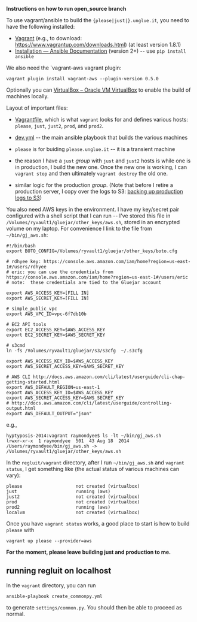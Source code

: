 **Instructions on how to run open_source branch**

To use vagrant/ansible to build the `{please|just|}.unglue.it`, you 
need to have the following installed:

* [Vagrant](https://www.vagrantup.com/docs/installation/) (e.g., to download: https://www.vagrantup.com/downloads.html) (at least version 1.8.1)
* [Installation — Ansible Documentation](http://docs.ansible.com/ansible/intro_installation.html#latest-releases-via-pip) (version 2+) -- use `pip install ansible`

We also need the `vagrant-aws vagrant plugin:


```
vagrant plugin install vagrant-aws --plugin-version 0.5.0
```

Optionally you can [VirtualBox – Oracle VM VirtualBox](https://www.virtualbox.org/wiki/VirtualBox) to enable the build of machines locally.


Layout of important files:

* [Vagrantfile](https://github.com/Gluejar/regluit/blob/1ac55c4f0a6b6a3dfc97652aa5ce33638a6140a1/vagrant/Vagrantfile), which is what `vagrant` looks for and defines various hosts: `please`, `just`, `just2`, `prod`, and `prod2`. 
* [dev.yml](https://github.com/Gluejar/regluit/blob/1ac55c4f0a6b6a3dfc97652aa5ce33638a6140a1/vagrant/dev.yml) -- the main ansible playbook that builds the various machines

* `please` is for buiding `please.unglue.it` -- it is a transient machine
* the reason I have a `just` *group* with `just` and `just2` hosts is while one is in production, I build the new one.  Once the new one is working, I can `vagrant stop` and then ultimately `vagrant destroy` the old one.
* similar logic for the production *group*. (Note that before I retire a production server, I copy over the logs to S3: [backing up production logs to S3](https://www.evernote.com/shard/s1/sh/f12406a7-de95-4d54-809d-9f3abe8eaabd/f935e813d8f16f25))


You also need AWS keys in the environment.  I have my key/secret pair configured with a shell script that I can run -- I've stored this file in `/Volumes/ryvault1/gluejar/other_keys/aws.sh`, stored in an encrypted volume on my laptop.  For convenience I link to the file from `~/bin/gj_aws.sh`:

```
#!/bin/bash
export BOTO_CONFIG=/Volumes/ryvault1/gluejar/other_keys/boto.cfg

# rdhyee key: https://console.aws.amazon.com/iam/home?region=us-east-1#/users/rdhyee
# eric: you can use the credentials from https://console.aws.amazon.com/iam/home?region=us-east-1#/users/eric
# note:  these credentials are tied to the Gluejar account

export AWS_ACCESS_KEY=[FILL IN]
export AWS_SECRET_KEY=[FILL IN]

# simple_public_vpc
export AWS_VPC_ID=vpc-6f7db10b

# EC2 API tools
export EC2_ACCESS_KEY=$AWS_ACCESS_KEY
export EC2_SECRET_KEY=$AWS_SECRET_KEY

# s3cmd
ln -fs /Volumes/ryvault1/gluejar/s3/s3cfg  ~/.s3cfg

export AWS_ACCESS_KEY_ID=$AWS_ACCESS_KEY
export AWS_SECRET_ACCESS_KEY=$AWS_SECRET_KEY

# AWS CLI http://docs.aws.amazon.com/cli/latest/userguide/cli-chap-getting-started.html
export AWS_DEFAULT_REGION=us-east-1
export AWS_ACCESS_KEY_ID=$AWS_ACCESS_KEY
export AWS_SECRET_ACCESS_KEY=$AWS_SECRET_KEY
# http://docs.aws.amazon.com/cli/latest/userguide/controlling-output.html
export AWS_DEFAULT_OUTPUT="json"

```

e.g.,

```
hyptyposis-2014:vagrant raymondyee$ ls -lt ~/bin/gj_aws.sh
lrwxr-xr-x  1 raymondyee  501  43 Aug 18  2014 /Users/raymondyee/bin/gj_aws.sh -> /Volumes/ryvault1/gluejar/other_keys/aws.sh
```

In the `regluit/vagrant` directory, after I run `~/bin/gj_aws.sh` and  `vagrant status`, I get something like (the actual status of various machines can vary):

```
please                    not created (virtualbox)
just                      running (aws)
just2                     not created (virtualbox)
prod                      not created (virtualbox)
prod2                     running (aws)
localvm                   not created (virtualbox)
```

Once you have `vagrant status` works, a good place to start is how to build `please` with

```
vagrant up please --provider=aws
```

**For the moment, please leave building just and production to me.**

## running regluit on localhost

In the `vagrant` directory, you can run 

```
ansible-playbook create_commonpy.yml
```

to generate `settings/common.py`.  You should then be able to proceed as normal.  